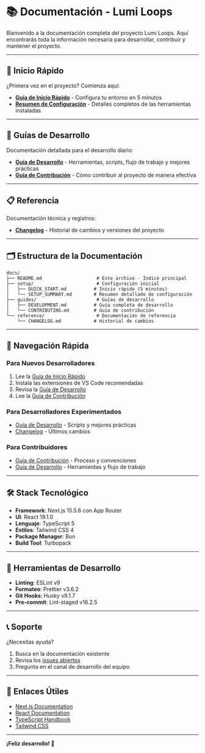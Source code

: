 # 📚 Documentación - Lumi Loops

Bienvenido a la documentación completa del proyecto Lumi Loops. Aquí encontrarás toda la información necesaria para desarrollar, contribuir y mantener el proyecto.

---

## 🚀 Inicio Rápido

¿Primera vez en el proyecto? Comienza aquí:

- **[Guía de Inicio Rápido](./setup/QUICK_START.md)** - Configura tu entorno en 5 minutos
- **[Resumen de Configuración](./setup/SETUP_SUMMARY.md)** - Detalles completos de las herramientas instaladas

---

## 📖 Guías de Desarrollo

Documentación detallada para el desarrollo diario:

- **[Guía de Desarrollo](./guides/DEVELOPMENT.md)** - Herramientas, scripts, flujo de trabajo y mejores prácticas
- **[Guía de Contribución](./guides/CONTRIBUTING.md)** - Cómo contribuir al proyecto de manera efectiva

---

## 📋 Referencia

Documentación técnica y registros:

- **[Changelog](./reference/CHANGELOG.md)** - Historial de cambios y versiones del proyecto

---

## 🗂️ Estructura de la Documentación

```
docs/
├── README.md                    # Este archivo - Índice principal
├── setup/                       # Configuración inicial
│   ├── QUICK_START.md          # Inicio rápido (5 minutos)
│   └── SETUP_SUMMARY.md        # Resumen detallado de configuración
├── guides/                      # Guías de desarrollo
│   ├── DEVELOPMENT.md          # Guía completa de desarrollo
│   └── CONTRIBUTING.md         # Guía de contribución
└── reference/                   # Documentación de referencia
    └── CHANGELOG.md            # Historial de cambios
```

---

## 🎯 Navegación Rápida

### Para Nuevos Desarrolladores

1. Lee la [Guía de Inicio Rápido](./setup/QUICK_START.md)
2. Instala las extensiones de VS Code recomendadas
3. Revisa la [Guía de Desarrollo](./guides/DEVELOPMENT.md)
4. Lee la [Guía de Contribución](./guides/CONTRIBUTING.md)

### Para Desarrolladores Experimentados

- [Guía de Desarrollo](./guides/DEVELOPMENT.md) - Scripts y mejores prácticas
- [Changelog](./reference/CHANGELOG.md) - Últimos cambios

### Para Contribuidores

- [Guía de Contribución](./guides/CONTRIBUTING.md) - Proceso y convenciones
- [Guía de Desarrollo](./guides/DEVELOPMENT.md) - Herramientas y flujo de trabajo

---

## 🛠️ Stack Tecnológico

- **Framework**: Next.js 15.5.6 con App Router
- **UI**: React 19.1.0
- **Lenguaje**: TypeScript 5
- **Estilos**: Tailwind CSS 4
- **Package Manager**: Bun
- **Build Tool**: Turbopack

---

## 🔧 Herramientas de Desarrollo

- **Linting**: ESLint v9
- **Formateo**: Prettier v3.6.2
- **Git Hooks**: Husky v9.1.7
- **Pre-commit**: Lint-staged v16.2.5

---

## 📞 Soporte

¿Necesitas ayuda?

1. Busca en la documentación existente
2. Revisa los [issues abiertos](../../issues)
3. Pregunta en el canal de desarrollo del equipo

---

## 🔗 Enlaces Útiles

- [Next.js Documentation](https://nextjs.org/docs)
- [React Documentation](https://react.dev)
- [TypeScript Handbook](https://www.typescriptlang.org/docs/)
- [Tailwind CSS](https://tailwindcss.com/docs)

---

**¡Feliz desarrollo! 🎉**
